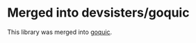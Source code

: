 Merged into devsisters/goquic
====================================

This library was merged into 
[goquic](https://github.com/devsisters/goquic).
